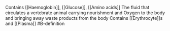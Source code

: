Contains [[Haemoglobin]], [[Glucose]], [[Amino acids]]
The fluid that circulates a vertebrate animal carrying nourishment and Oxygen to the body and bringing away waste products from the body
Contains [[Erythrocyte]]s and [[Plasma]]
#B-definition 